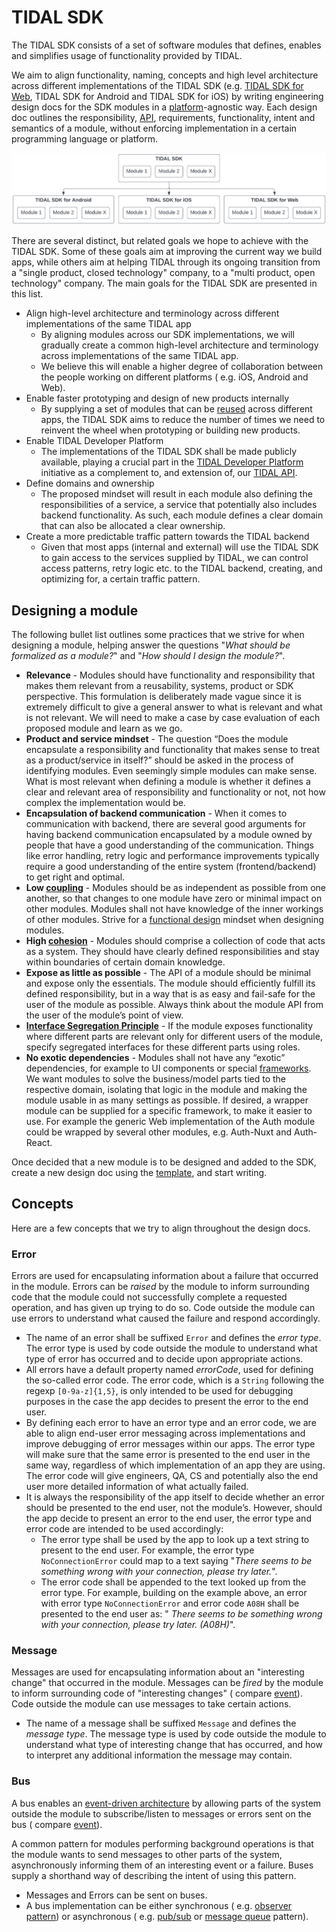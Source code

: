 # TIDAL SDK

The TIDAL SDK consists of a set of software modules that defines, enables and simplifies usage of functionality provided
by TIDAL.

We aim to align functionality, naming, concepts and high level architecture across different implementations of the
TIDAL SDK (e.g. [TIDAL SDK for Web](https://github.com/tidal-music/tidal-sdk-web), TIDAL SDK for Android and TIDAL SDK
for iOS) by writing engineering design docs for the SDK modules in
a [platform](https://en.wikipedia.org/wiki/Computing_platform)-agnostic way. Each design doc outlines the
responsibility, [API](https://en.wikipedia.org/wiki/API), requirements, functionality, intent and semantics of a module,
without enforcing implementation in a certain programming language or platform.

![TIDAL SDK](https://github.com/tidal-music/tidal-sdk/blob/main/media/readme-tidal-sdk-overview.png)

There are several distinct, but related goals we hope to achieve with the TIDAL SDK. Some of these goals aim at
improving the current way we build apps, while others aim at helping TIDAL through its ongoing transition from a "single
product, closed technology" company, to a "multi product, open technology" company. The main goals for the TIDAL SDK are
presented in this list.

* Align high-level architecture and terminology across different implementations of the same TIDAL app
    * By aligning modules across our SDK implementations, we will gradually create a common high-level architecture and
      terminology across implementations of the same TIDAL app.
    * We believe this will enable a higher degree of collaboration between the people working on different platforms (
      e.g. iOS, Android and Web).
* Enable faster prototyping and design of new products internally
    * By supplying a set of modules that can be [reused](https://en.wikipedia.org/wiki/Reusability) across different
      apps, the TIDAL SDK aims to reduce the number of times we need to reinvent the wheel when prototyping or building
      new products.
* Enable TIDAL Developer Platform
    * The implementations of the TIDAL SDK shall be made publicly available, playing a crucial part in
      the [TIDAL Developer Platform](https://developer.tidal.com) initiative as a complement to, and extension of,
      our [TIDAL API](https://developer.tidal.com/documentation/api/api-overview).
* Define domains and ownership
    * The proposed mindset will result in each module also defining the responsibilities of a service, a service that
      potentially also includes backend functionality. As such, each module defines a clear domain that can also be
      allocated a clear ownership.
* Create a more predictable traffic pattern towards the TIDAL backend
    * Given that most apps (internal and external) will use the TIDAL SDK to gain access to the services supplied by
      TIDAL, we can control access patterns, retry logic etc. to the TIDAL backend, creating, and optimizing for, a
      certain traffic pattern.

## Designing a module

The following bullet list outlines some practices that we strive for when designing a module, helping answer the
questions "_What should be formalized as a module?_" and "_How should I design the module?_".

* **Relevance** - Modules should have functionality and responsibility that makes them relevant from a reusability,
  systems, product or SDK perspective. This formulation is deliberately made vague since it is extremely difficult
  to give a general answer to what is relevant and what is not relevant. We will need to make a case by case evaluation
  of each proposed module and learn as we go.
* **Product and service mindset** - The question “Does the module encapsulate a responsibility and functionality that
  makes sense to treat as a product/service in itself?” should be asked in the process of identifying modules. Even
  seemingly simple modules can make sense. What is most relevant when defining a module is whether it defines a clear
  and relevant area of responsibility and functionality or not, not how complex the implementation would be.
* **Encapsulation of backend communication** - When it comes to communication with backend, there are several good
  arguments for having backend communication encapsulated by a module owned by people that have a good understanding of
  the communication. Things like error handling, retry logic and performance improvements typically require a good
  understanding of the entire system (frontend/backend) to get right and optimal.
* **Low [coupling](https://en.wikipedia.org/wiki/Coupling_(computer_programming))** - Modules should be as independent
  as possible from one another, so that changes to one module have zero or
  minimal impact on other modules. Modules shall not have knowledge of the inner workings of other modules. Strive for a
  [functional design](https://en.wikipedia.org/wiki/Functional_design) mindset when designing modules.
* **High [cohesion](https://en.wikipedia.org/wiki/Cohesion_(computer_science))** - Modules should comprise a collection
  of code that acts as a system. They should have clearly defined responsibilities and stay within boundaries of certain
  domain knowledge.
* **Expose as little as possible** - The API of a module should be minimal and expose only the essentials. The module
  should efficiently fulfill its defined responsibility, but in a way that is as easy and fail-safe for the user of the
  module as possible. Always think about the module API from the user of the module’s point of view.
* **[Interface Segregation Principle](https://en.wikipedia.org/wiki/Interface_segregation_principle)** - If the module
  exposes functionality where different parts are relevant only for
  different users of the module, specify segregated interfaces for these different parts using roles.
* **No exotic dependencies** - Modules shall not have any “exotic” dependencies, for example to UI components or special
  [frameworks](https://en.wikipedia.org/wiki/Software_framework). We want modules to solve the business/model parts tied
  to the respective domain, isolating that logic in the module and making the module usable in as many settings as
  possible. If desired, a wrapper module can be supplied for a specific framework, to make it easier to use. For example
  the generic Web implementation of the Auth module could be wrapped by several other modules, e.g. Auth-Nuxt and
  Auth-React.

Once decided that a new module is to be designed and added to the SDK, create a new design doc using
the [template](TEMPLATE.md), and start writing.

## Concepts

Here are a few concepts that we try to align throughout the design docs.

### Error

Errors are used for encapsulating information about a failure that occurred in the module. Errors can be _raised_ by the
module to inform surrounding code that the module could not successfully complete a requested operation, and has given
up trying to do so. Code outside the module can use errors to understand what caused the failure and respond
accordingly.

* The name of an error shall be suffixed `Error` and defines the _error type_. The error type is used by code
  outside the module to understand what type of error has occurred and to decide upon appropriate actions.
* All errors have a default property named _errorCode_, used for defining the so-called error code. The error code,
  which is a `String` following the regexp `[0-9a-z]{1,5}`, is only intended to be used for debugging purposes in the
  case the app decides to present the error to the end user.
* By defining each error to have an error type and an error code, we are able to align end-user error messaging across
  implementations and improve debugging of error messages within our apps. The error type will make sure that the same
  error is presented to the end user in the same way, regardless of which implementation of an app they are using. The
  error code will give engineers, QA, CS and potentially also the end user more detailed information of what actually
  failed.
* It is always the responsibility of the app itself to decide whether an error should be presented to the end user, not
  the module’s. However, should the app decide to present an error to the end user, the error type and error code are
  intended to be used accordingly:
    * The error type shall be used by the app to look up a text string to present to the end user. For example, the
      error type `NoConnectionError` could map to a text saying "_There seems to be something wrong with your
      connection, please try later._".
    * The error code shall be appended to the text looked up from the error type. For example, building on the example
      above, an error with error type `NoConnectionError` and error code `A08H` shall be presented to the end user as: "
      _There seems to be something wrong with your connection, please try later. (A08H)_".

### Message

Messages are used for encapsulating information about an "interesting change" that occurred in the module. Messages can
be _fired_ by the module to inform surrounding code of "interesting changes" (
compare [event](https://en.wikipedia.org/wiki/Event_(computing))). Code outside the module can use messages to take
certain actions.

* The name of a message shall be suffixed `Message` and defines the _message type_. The message type is used by
  code outside the module to understand what type of interesting change that has occurred, and how to interpret any
  additional information the message may contain.

### Bus

A bus enables an [event-driven architecture](https://en.wikipedia.org/wiki/Event-driven_architecture) by allowing parts
of the system outside the module to subscribe/listen to messages or errors sent on the bus (
compare [event](https://en.wikipedia.org/wiki/Event_(computing))).

A common pattern for modules performing background operations is that the module wants to send messages to other parts
of the system, asynchronously informing them of an interesting event or a failure. Buses supply a shorthand way of
describing the intent of using this pattern.

* Messages and Errors can be sent on buses.
* A bus implementation can be either synchronous (
  e.g. [observer pattern](https://en.wikipedia.org/wiki/Observer_pattern)) or asynchronous (
  e.g. [pub/sub](https://en.wikipedia.org/wiki/Publish%E2%80%93subscribe_pattern)
  or [message queue](https://en.wikipedia.org/wiki/Message_queue) pattern).